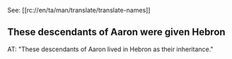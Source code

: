 See: [[rc://en/ta/man/translate/translate-names]]

## These descendants of Aaron were given Hebron ##

AT: "These descendants of Aaron lived in Hebron as their inheritance."